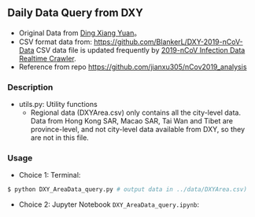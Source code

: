 ## Daily Data Query from DXY


* Original Data from [Ding Xiang Yuan](https://3g.dxy.cn/newh5/view/pneumonia)。
* CSV format data from: https://github.com/BlankerL/DXY-2019-nCoV-Data CSV data file is updated frequently by [2019-nCoV Infection Data Realtime Crawler](https://github.com/BlankerL/DXY-2019-nCoV-Crawler).
* Reference from repo https://github.com/jianxu305/nCov2019_analysis


### Description

* utils.py: Utility functions
  * Regional data (DXYArea.csv) only contains all the city-level data. Data from Hong Kong SAR, Macao SAR, Tai Wan and Tibet are province-level, and not city-level data available from DXY, so they are not in this file.



### Usage
- Choice 1: Terminal:
```sh
$ python DXY_AreaData_query.py # output data in ../data/DXYArea.csv)
```

- Choice 2: Jupyter Notebook `DXY_AreaData_query.ipynb`:
